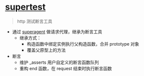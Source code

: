 # [supertest](https://github.com/visionmedia/supertest)
> http 测试断言工具

- 通过 [superagent](https://github.com/visionmedia/superagent) 做请求代理，继承为断言工具
    - 继承方式：
        - 构造函数中绑定实例执行父构造函数，合并 prototype 对象
        - 覆盖父原型上的方法
- 断言
    - 维护 _asserts 用户自定义的断言函数队列
    - 重构 end 函数，在 request 结束时执行断言函数